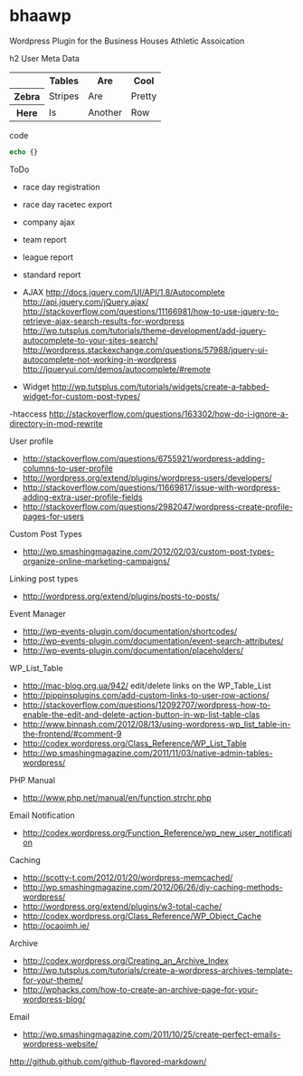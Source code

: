 bhaawp
======

Wordpress Plugin for the Business Houses Athletic Assoication

h2 User Meta Data

<table>
  <tr>
    <th></th>
    <th>Tables</th>
    <th>Are</th>
    <th>Cool</th>
  </tr>
  <tr>
    <th>Zebra</th>
    <td>Stripes</td>
    <td>Are</td>
    <td>Pretty</td>
  </tr>
  <tr>
    <th>Here</th>
    <td>Is</td>
    <td>Another</td>
    <td>Row</td>
  </tr>
</table>

code 

```php
echo {}
```
 
ToDo
- race day registration
- race day racetec export
- company ajax
- team report
- league report
- standard report

- AJAX
http://docs.jquery.com/UI/API/1.8/Autocomplete
http://api.jquery.com/jQuery.ajax/
http://stackoverflow.com/questions/11166981/how-to-use-jquery-to-retrieve-ajax-search-results-for-wordpress
http://wp.tutsplus.com/tutorials/theme-development/add-jquery-autocomplete-to-your-sites-search/
http://wordpress.stackexchange.com/questions/57988/jquery-ui-autocomplete-not-working-in-wordpress
http://jqueryui.com/demos/autocomplete/#remote

- Widget
http://wp.tutsplus.com/tutorials/widgets/create-a-tabbed-widget-for-custom-post-types/

-htaccess
http://stackoverflow.com/questions/163302/how-do-i-ignore-a-directory-in-mod-rewrite

User profile
- http://stackoverflow.com/questions/6755921/wordpress-adding-columns-to-user-profile
- http://wordpress.org/extend/plugins/wordpress-users/developers/
- http://stackoverflow.com/questions/11669817/issue-with-wordpress-adding-extra-user-profile-fields
- http://stackoverflow.com/questions/2982047/wordpress-create-profile-pages-for-users

Custom Post Types
- http://wp.smashingmagazine.com/2012/02/03/custom-post-types-organize-online-marketing-campaigns/

Linking post types
- http://wordpress.org/extend/plugins/posts-to-posts/

Event Manager
- http://wp-events-plugin.com/documentation/shortcodes/
- http://wp-events-plugin.com/documentation/event-search-attributes/
- http://wp-events-plugin.com/documentation/placeholders/

WP_List_Table
- http://mac-blog.org.ua/942/ edit/delete links on the WP_Table_List
- http://pippinsplugins.com/add-custom-links-to-user-row-actions/
- http://stackoverflow.com/questions/12092707/wordpress-how-to-enable-the-edit-and-delete-action-button-in-wp-list-table-clas
- http://www.binnash.com/2012/08/13/using-wordpress-wp_list_table-in-the-frontend/#comment-9
- http://codex.wordpress.org/Class_Reference/WP_List_Table
- http://wp.smashingmagazine.com/2011/11/03/native-admin-tables-wordpress/

PHP Manual
- http://www.php.net/manual/en/function.strchr.php

Email Notification
- http://codex.wordpress.org/Function_Reference/wp_new_user_notification

Caching
- http://scotty-t.com/2012/01/20/wordpress-memcached/
- http://wp.smashingmagazine.com/2012/06/26/diy-caching-methods-wordpress/
- http://wordpress.org/extend/plugins/w3-total-cache/
- http://codex.wordpress.org/Class_Reference/WP_Object_Cache
- http://ocaoimh.ie/

Archive
- http://codex.wordpress.org/Creating_an_Archive_Index
- http://wp.tutsplus.com/tutorials/create-a-wordpress-archives-template-for-your-theme/
- http://wphacks.com/how-to-create-an-archive-page-for-your-wordpress-blog/

Email
- http://wp.smashingmagazine.com/2011/10/25/create-perfect-emails-wordpress-website/

http://github.github.com/github-flavored-markdown/